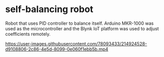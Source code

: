 # self-balancing robot
Robot that uses PID controller to balance itself. Arduino MKR-1000 was used as the microcontroller and the Blynk IoT platform was used to adjust coefficients remotely.

https://user-images.githubusercontent.com/78093433/214924528-d9108806-2c86-4e5d-8099-0e060f1ebb5b.mp4

